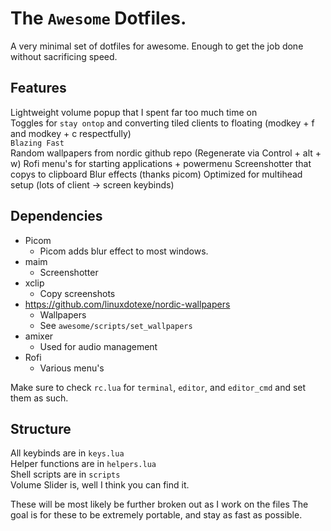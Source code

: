 # The `Awesome` Dotfiles.

A very minimal set of dotfiles for awesome.
Enough to get the job done without sacrificing speed.

## Features

Lightweight volume popup that I spent far too much time on  
Toggles for `stay ontop` and converting tiled clients to floating (modkey + f and modkey + c respectfully)  
`Blazing Fast`  
Random wallpapers from nordic github repo (Regenerate via Control + alt + w)
Rofi menu's for starting applications + powermenu
Screenshotter that copys to clipboard
Blur effects (thanks picom)
Optimized for multihead setup (lots of client -> screen keybinds)

## Dependencies

* Picom
    * Picom adds blur effect to most windows.
* maim
    * Screenshotter
* xclip
    * Copy screenshots
* https://github.com/linuxdotexe/nordic-wallpapers
    * Wallpapers
    * See `awesome/scripts/set_wallpapers`
* amixer
    * Used for audio management
* Rofi
    * Various menu's

Make sure to check `rc.lua` for `terminal`, `editor`, and `editor_cmd` and set them as such.

## Structure

All keybinds are in `keys.lua`  
Helper functions are in `helpers.lua`  
Shell scripts are in `scripts`  
Volume Slider is, well I think you can find it.  

These will be most likely be further broken out as I work on the files
The goal is for these to be extremely portable, and stay as fast as possible.

